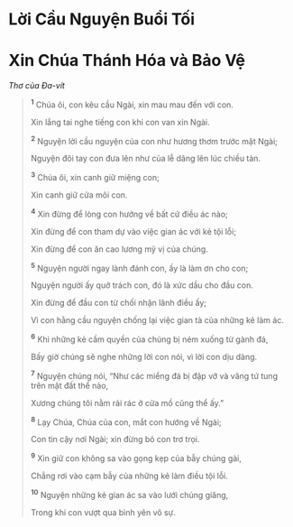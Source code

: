 # Lời Cầu Nguyện Buổi Tối

# Xin Chúa Thánh Hóa và Bảo Vệ

_Thơ của Ða-vít_

> <sup><b>1</b></sup> Chúa ôi, con kêu cầu Ngài, xin mau mau đến với con.
>
> Xin lắng tai nghe tiếng con khi con van xin Ngài.
>
> <sup><b>2</b></sup> Nguyện lời cầu nguyện của con như hương thơm trước mặt Ngài;
>
> Nguyện đôi tay con đưa lên như của lễ dâng lên lúc chiều tàn.
>
> <sup><b>3</b></sup> Chúa ôi, xin canh giữ miệng con;
>
> Xin canh giữ cửa môi con.
>
> <sup><b>4</b></sup> Xin đừng để lòng con hướng về bất cứ điều ác nào;
>
> Xin đừng để con tham dự vào việc gian ác với kẻ tội lỗi;
>
> Xin đừng để con ăn cao lương mỹ vị của chúng.
>
> <sup><b>5</b></sup> Nguyện người ngay lành đánh con, ấy là làm ơn cho con;
>
> Nguyện người ấy quở trách con, đó là xức dầu cho đầu con.
>
> Xin đừng để đầu con từ chối nhận lãnh điều ấy;
>
> Vì con hằng cầu nguyện chống lại việc gian tà của những kẻ làm ác.
>
> <sup><b>6</b></sup> Khi những kẻ cầm quyền của chúng bị ném xuống từ gành đá,
>
> Bấy giờ chúng sẽ nghe những lời con nói, vì lời con dịu dàng.
>
> <sup><b>7</b></sup> Nguyện chúng nói, “Như các miểng đá bị đập vỡ và văng tứ tung trên mặt đất thể nào,
>
> Xương chúng tôi nằm rải rác ở cửa mồ cũng thể ấy.”
>
> <sup><b>8</b></sup> Lạy Chúa, Chúa của con, mắt con hướng về Ngài;
>
> Con tin cậy nơi Ngài; xin đừng bỏ con trơ trọi.
>
> <sup><b>9</b></sup> Xin giữ con không sa vào gọng kẹp của bẫy chúng gài,
>
> Chẳng rơi vào cạm bẫy của những kẻ làm điều tội lỗi.
>
> <sup><b>10</b></sup> Nguyện những kẻ gian ác sa vào lưới chúng giăng,
>
> Trong khi con vượt qua bình yên vô sự.

